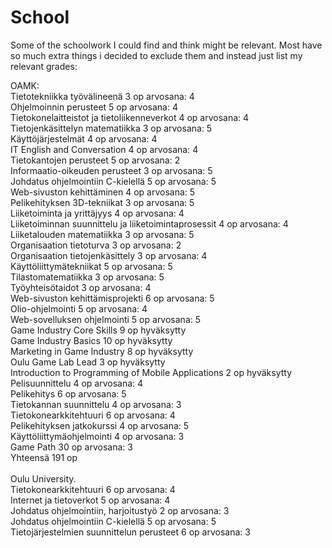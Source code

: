 # School
Some of the schoolwork I could find and think might be relevant. Most have so much extra things i decided to exclude them and instead just list my relevant grades:

OAMK:<br>
Tietotekniikka työvälineenä
3 op	arvosana: 4<br>
Ohjelmoinnin perusteet
5 op	arvosana: 4<br>
Tietokonelaitteistot ja tietoliikenneverkot
4 op	arvosana: 4<br>
Tietojenkäsittelyn matematiikka
3 op	arvosana: 5<br>
Käyttöjärjestelmät
4 op	arvosana: 4<br>
IT English and Conversation
4 op	arvosana: 4<br>
Tietokantojen perusteet
5 op	arvosana: 2<br>
Informaatio-oikeuden perusteet
3 op	arvosana: 5<br>
Johdatus ohjelmointiin C-kielellä
5 op	arvosana: 5<br>
Web-sivuston kehittäminen
4 op	arvosana: 5<br>
Pelikehityksen 3D-tekniikat
3 op	arvosana: 5<br>
Liiketoiminta ja yrittäjyys
4 op	arvosana: 4<br>
Liiketoiminnan suunnittelu ja liiketoimintaprosessit
4 op	arvosana: 4<br>
Liiketalouden matematiikka
3 op	arvosana: 5<br>
Organisaation tietoturva
3 op	arvosana: 2<br>
Organisaation tietojenkäsittely
3 op	arvosana: 4<br>
Käyttöliittymätekniikat
5 op	arvosana: 5<br>
Tilastomatematiikka
3 op	arvosana: 5<br>
Työyhteisötaidot
3 op	arvosana: 4<br>
Web-sivuston kehittämisprojekti
6 op	arvosana: 5<br>
Olio-ohjelmointi
5 op	arvosana: 4<br>
Web-sovelluksen ohjelmointi
5 op	arvosana: 5<br>
Game Industry Core Skills
9 op	hyväksytty<br>
Game Industry Basics
10 op	hyväksytty<br>
Marketing in Game Industry
8 op	hyväksytty<br>
Oulu Game Lab Lead
3 op	hyväksytty<br>
Introduction to Programming of Mobile Applications
2 op	hyväksytty<br>
Pelisuunnittelu
4 op	arvosana: 4<br>
Pelikehitys
6 op	arvosana: 5<br>
Tietokannan suunnittelu
4 op	arvosana: 3<br>
Tietokonearkkitehtuuri
6 op	arvosana: 4<br>
Pelikehityksen jatkokurssi
4 op	arvosana: 5<br>
Käyttöliittymäohjelmointi
4 op	arvosana: 3<br>
Game Path
30 op	arvosana: 3<br>
Yhteensä 191 op<br>
<br>
Oulu University.<br>
Tietokonearkkitehtuuri
6 op	arvosana: 4<br>
Internet ja tietoverkot
5 op	arvosana: 4<br>
Johdatus ohjelmointiin, harjoitustyö
2 op	arvosana: 3<br>
Johdatus ohjelmointiin C-kielellä
5 op	arvosana: 5<br>
Tietojärjestelmien suunnittelun perusteet
6 op	arvosana: 3<br>
